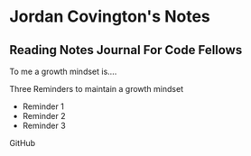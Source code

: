 # Jordan Covington's Notes
## Reading Notes Journal For Code Fellows

To me a growth mindset is....

Three Reminders to maintain a growth mindset

- Reminder 1
- Reminder 2
- Reminder 3

GitHub
